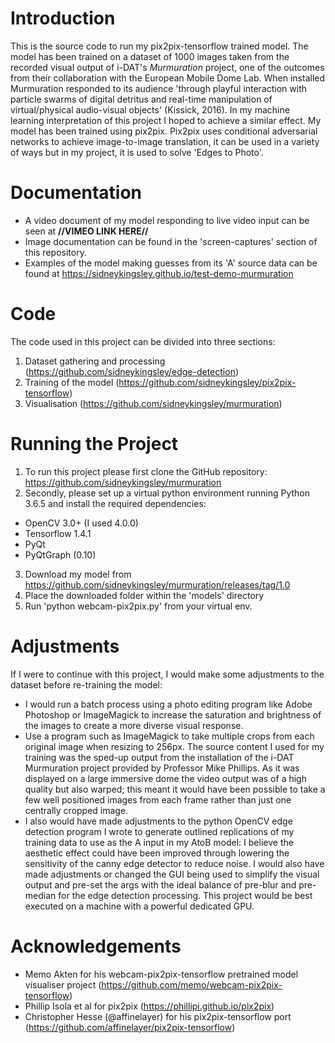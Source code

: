 # Introduction
This is the source code to run my pix2pix-tensorflow trained model.
The model has been trained on a dataset of 1000 images taken from the recorded visual output of i-DAT's *Murmuration* project, one of the outcomes from their collaboration with the European Mobile Dome Lab. When installed Murmuration responded to its audience 'through playful interaction with particle swarms of digital detritus and real-time manipulation of virtual/physical audio-visual objects' (Kissick, 2016). In my machine learning interpretation of this project I hoped to achieve a similar effect.
My model has been trained using pix2pix. Pix2pix uses conditional adversarial networks to achieve image-to-image translation, it can be used in a variety of ways but in my project,  it is used to solve 'Edges to Photo'. 


# Documentation
- A video document of my model responding to live video input can be seen at **//VIMEO LINK HERE//**
- Image documentation can be found in the 'screen-captures' section of this repository.
- Examples of the model making guesses from its 'A' source data can be found at https://sidneykingsley.github.io/test-demo-murmuration


# Code
The code used in this project can be divided into three sections:
1. Dataset gathering and processing (https://github.com/sidneykingsley/edge-detection)
2. Training of the model (https://github.com/sidneykingsley/pix2pix-tensorflow)
3. Visualisation (https://github.com/sidneykingsley/murmuration)


# Running the Project
1. To run this project please first clone the GitHub repository: https://github.com/sidneykingsley/murmuration
2. Secondly, please set up a virtual python environment running Python 3.6.5 and install the required dependencies:
- OpenCV 3.0+ (I used 4.0.0)
- Tensorflow 1.4.1
- PyQt
- PyQtGraph (0.10)
3. Download my model from https://github.com/sidneykingsley/murmuration/releases/tag/1.0
4. Place the downloaded folder within the 'models' directory
5. Run 'python webcam-pix2pix.py' from your virtual env.


# Adjustments
If I were to continue with this project, I would make some adjustments to the dataset before re-training the model:
- I would run a batch process using a photo editing program like Adobe Photoshop or ImageMagick to increase the saturation and brightness of the images to create a more diverse visual response.
- Use a program such as ImageMagick to take multiple crops from each original image when resizing to 256px. The source content I used for my training was the sped-up output from the installation of the i-DAT Murmuration project provided by Professor Mike Phillips. As it was displayed on a large immersive dome the video output was of a high quality but also warped; this meant it would have been possible to take a few well positioned images from each frame rather than just one centrally cropped image.
- I also would have made adjustments to the python OpenCV edge detection program I wrote to generate outlined replications of my training data to use as the A input in my AtoB model: I believe the aesthetic effect could have been improved through lowering the sensitivity of the canny edge detector to reduce noise.
I would also have made adjustments or changed the GUI being used to simplify the visual output and pre-set the args with the ideal balance of pre-blur and pre-median for the edge detection processing. 
This project would be best executed on a machine with a powerful dedicated GPU. 



# Acknowledgements
- Memo Akten for his webcam-pix2pix-tensorflow pretrained model visualiser project (https://github.com/memo/webcam-pix2pix-tensorflow)
- Phillip Isola et al for pix2pix (https://phillipi.github.io/pix2pix)
- Christopher Hesse (@affinelayer) for his pix2pix-tensorflow port (https://github.com/affinelayer/pix2pix-tensorflow)
